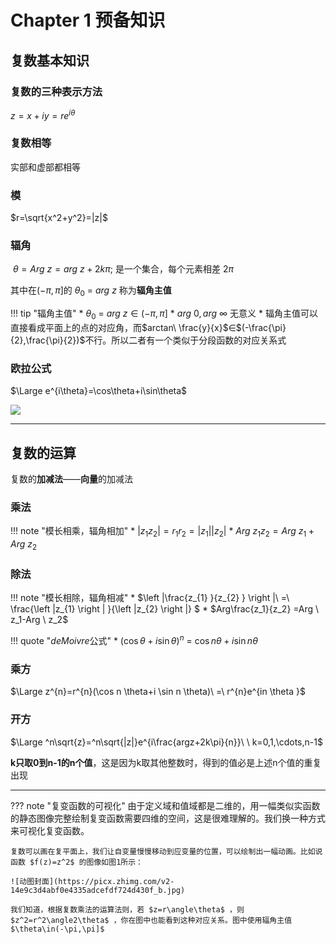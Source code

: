 # Chapter 1 预备知识

## 复数基本知识

### 复数的三种**表示方法**

$z=x+iy=re^{i\theta}$

### 复数**相等**
实部和虚部都相等

### **模** 

$r=\sqrt{x^2+y^2}=|z|$

### **辐角**

$\ \theta=Arg\ z = arg\ z +2k\pi$; 是一个集合，每个元素相差 $2\pi$

其中在$(-\pi,\pi]$的 $\theta _{0} \ =\ arg \ z$ 称为**辐角主值**

!!! tip "辐角主值"
    * $\theta _{0} \ =\ arg \ z \in(-\pi,\pi]$
    * $arg\ 0,arg\ \infty$ 无意义
    * 辐角主值可以直接看成平面上的点的对应角，而$arctan\ \frac{y}{x}$∈$(-\frac{\pi}{2},\frac{\pi}{2})$不行。所以二者有一个类似于分段函数的对应关系式

### **欧拉公式**

$\Large e^{i\theta}=\cos\theta+i\sin\theta$

![](https://wbx-1328220477.cos.ap-shanghai.myqcloud.com/2024/09/20/17268447078195.jpg)

---

## 复数的运算

复数的**加减法**——**向量**的加减法

### **乘法**

!!! note "模长相乘，辐角相加"
    * $|z_1z_2|=r_1r_2=|z_1||z_2|$
    * $Arg\ z_1z_2=Arg \ z_1+Arg \ z_2$

### **除法**

!!! note "模长相除，辐角相减"
    * $\left |\frac{z_{1} }{z_{2} }  \right |\ =\ \frac{\left |z_{1}   \right | }{\left |z_{2}   \right |} $
    * $Arg\frac{z_1}{z_2} =Arg \ z_1-Arg \ z_2$

!!! quote "$de Moivre$公式"
    * $\left ( \cos\theta + i\sin \theta   \right ) ^{n} \ = \ \cos n\theta + i\sin n \theta$

### **乘方**

$\Large z^{n}=r^{n}(\cos n \theta+i \sin n \theta)\ =\ r^{n}e^{in \theta }$

### **开方**

$\Large ^n\sqrt{z}=^n\sqrt{|z|}e^{i\frac{argz+2k\pi}{n}}\ \ k=0,1,\cdots,n-1$

**k只取0到n-1的n个值**，这是因为k取其他整数时，得到的值必是上述n个值的重复出现

---

??? note "复变函数的可视化"
    由于定义域和值域都是二维的，用一幅类似实函数的静态图像完整绘制复变函数需要四维的空间，这是很难理解的。我们换一种方式来可视化复变函数。

	复数可以画在复平面上，我们让自变量慢慢移动到应变量的位置，可以绘制出一幅动画。比如说函数 $f(z)=z^2$ 的图像如图1所示：
	
	![动图封面](https://picx.zhimg.com/v2-14e9c3d4abf0e4335adcefdf724d430f_b.jpg)
	
	我们知道，根据复数乘法的运算法则，若 $z=r\angle\theta$ ，则 $z^2=r^2\angle2\theta$ ，你在图中也能看到这种对应关系。图中使用辐角主值$\theta\in(-\pi,\pi]$